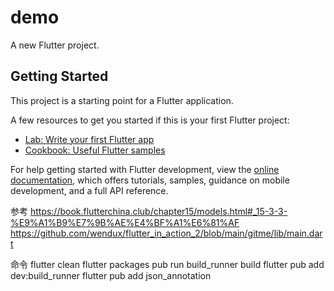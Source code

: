 # demo

A new Flutter project.

## Getting Started

This project is a starting point for a Flutter application.

A few resources to get you started if this is your first Flutter project:

- [Lab: Write your first Flutter app](https://docs.flutter.dev/get-started/codelab)
- [Cookbook: Useful Flutter samples](https://docs.flutter.dev/cookbook)

For help getting started with Flutter development, view the
[online documentation](https://docs.flutter.dev/), which offers tutorials,
samples, guidance on mobile development, and a full API reference.

参考
https://book.flutterchina.club/chapter15/models.html#_15-3-3-%E9%A1%B9%E7%9B%AE%E4%BF%A1%E6%81%AF
https://github.com/wendux/flutter_in_action_2/blob/main/gitme/lib/main.dart

命令
flutter clean
flutter packages pub run build_runner build
flutter pub add dev:build_runner
flutter pub add json_annotation


